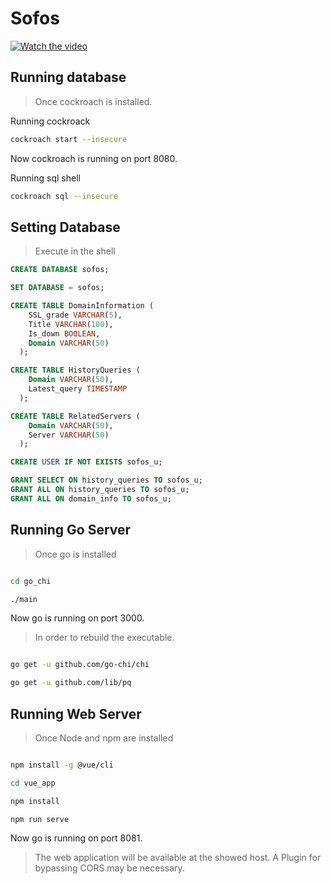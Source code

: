 # Sofos

[![Watch the video](https://i.imgur.com/TuE78so.png)](https://youtu.be/sGA_f3I-WNw)

## Running database

> Once cockroach is installed.

Running cockroack
```bash
cockroach start --insecure  
```

Now cockroach is running on port 8080.

Running sql shell
```bash
cockroach sql --insecure 
```

## Setting Database

> Execute in the shell


```sql
CREATE DATABASE sofos;
```

```sql
SET DATABASE = sofos;
```

 
```sql
CREATE TABLE DomainInformation (
    SSL_grade VARCHAR(5),
    Title VARCHAR(100),
    Is_down BOOLEAN,
    Domain VARCHAR(50)
  );
```

```sql
CREATE TABLE HistoryQueries (
    Domain VARCHAR(50),
    Latest_query TIMESTAMP
  );
```
 
```sql
CREATE TABLE RelatedServers (
    Domain VARCHAR(50),
    Server VARCHAR(50)
  );
``` 

```sql
CREATE USER IF NOT EXISTS sofos_u;
```


```sql
GRANT SELECT ON history_queries TO sofos_u;
GRANT ALL ON history_queries TO sofos_u;
GRANT ALL ON domain_info TO sofos_u;
```

## Running Go Server

>  Once go is installed

```bash

cd go_chi

./main

```
Now go is running on port 3000.


> In order to rebuild the executable.

```bash

go get -u github.com/go-chi/chi

go get -u github.com/lib/pq

```


## Running Web Server

>  Once Node and npm are installed


```bash

npm install -g @vue/cli

cd vue_app

npm install

npm run serve
```

Now go is running on port 8081.


> The web application will be available at the showed host. A Plugin for bypassing CORS may be necessary. 
